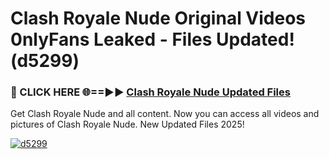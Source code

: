# Clash Royale Nude Original Videos 0nlyFans Leaked - Files Updated! (d5299)

<h3>🔴 CLICK HERE 🌐==►► <a href="https://tinyurl.com/y5r63du9" rel="nofollow">Clash Royale Nude Updated Files</a></h3>

Get Clash Royale Nude and all content. Now you can access all videos and pictures of Clash Royale Nude. New Updated Files 2025!

[![d5299](https://i.imgur.com/UVo9nyh.gif)](https://tinyurl.com/y5r63du9)
